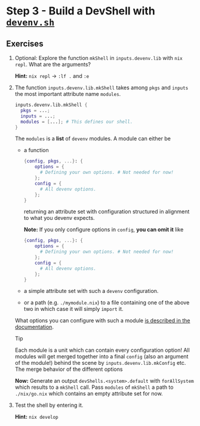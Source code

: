 # Step 3 - Build a DevShell with [`devenv.sh`](https://devenv.sh)

## Exercises

1. Optional: Explore the function `mkShell` in `inputs.devenv.lib` with
   `nix repl`. What are the arguments?

   **Hint:** `nix repl` -> `:lf .` and `:e`

2. The function `inputs.devenv.lib.mkShell` takes among `pkgs` and `inputs` the
   most important attribute name `modules`.

   ```nix
   inputs.devenv.lib.mkShell {
     pkgs = ...;
     inputs = ...;
     modules = [...]; # This defines our shell.
   }
   ```

   The `modules` is a **list** of `devenv` modules. A module can either be

   - a function

     ```nix
     {config, pkgs, ...}: {
         options = {
           # Defining your own options. # Not needed for now!
         };
         config = {
           # All devenv options.
         };
     }
     ```

     returning an attribute set with configuration structured in alignment to
     what you devenv expects.

     **Note:** If you only configure options in `config`, **you can omit it**
     like

     ```nix
     {config, pkgs, ...}: {
         options = {
           # Defining your own options. # Not needed for now!
         };
         config = {
           # All devenv options.
         };
     }
     ```

   - a simple attribute set with such a `devenv` configuration.

   - or a path (e.g. `./mymodule.nix`) to a file containing one of the above two
     in which case it will simply `import` it.

   What options you can configure with such a module
   [is described in the documentation](https://devenv.sh/reference/options/).

   > [!TIP]
   >
   > Each module is a unit which can contain every configuration option! All
   > modules will get merged together into a final `config` (also an argument of
   > the module!) behind the scene by `inputs.devenv.lib.mkConfig` etc. The
   > merge behavior of the different options

   **Now:** Generate an output `devShells.<system>.default` with `forAllSystem`
   which results to a `mkShell` call. Pass `modules` of `mkShell` a path to
   `./nix/go.nix` which contains an empty attribute set for now.

3. Test the shell by entering it.

   **Hint:** `nix develop`
